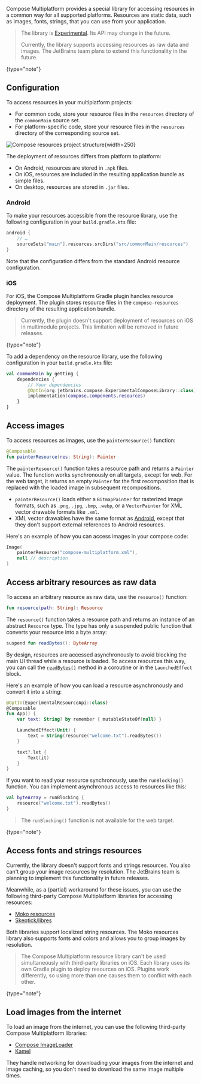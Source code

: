 [//]: # (title: Images and resources)

Compose Multiplatform provides a special library for accessing resources in a common way for all supported platforms.
Resources are static data, such as images, fonts, strings, that you can use from your application.

> The library is [Experimental](supported-platforms.md#core-kotlin-multiplatform-technology-stability-levels).
> Its API may change in the future.
>
> Currently, the library supports accessing resources as raw data and images. The JetBrains team plans to extend
> this functionality in the future.
>
{type="note"}

## Configuration

To access resources in your multiplatform projects:

* For common code, store your resource files in the `resources` directory of the `commonMain` source set.
* For platform-specific code, store your resource files in the `resources` directory of the corresponding source set.

![Compose resources project structure](compose-resources-structure.png){width=250}

The deployment of resources differs from platform to platform:

* On Android, resources are stored in `.apk` files.
* On iOS, resources are included in the resulting application bundle as simple files.
* On desktop, resources are stored in `.jar` files.

### Android

To make your resources accessible from the resource library, use the following configuration in your `build.gradle.kts`
file:

```kotlin
android {
    // …
    sourceSets["main"].resources.srcDirs("src/commonMain/resources")
}
```

Note that the configuration differs from the standard Android resource configuration.

### iOS

For iOS, the Compose Multiplatform Gradle plugin handles resource deployment.
The plugin stores resource files in the `compose-resources` directory of the resulting application bundle.

> Currently, the plugin doesn't support deployment of resources on iOS in multimodule projects. This limitation will
> be removed in future releases.
>
{type="note"}

To add a dependency on the resource library, use the following configuration in your `build.gradle.kts` file:

```kotlin
val commonMain by getting {
    dependencies {
        // Your dependencies
        @OptIn(org.jetbrains.compose.ExperimentalComposeLibrary::class)
        implementation(compose.components.resources)
    }
}
```

## Access images

To access resources as images, use the `painterResource()` function:

```kotlin
@Composable
fun painterResource(res: String): Painter
```

The `painterResource()` function takes a resource path and returns a `Painter` value. The function works synchronously
on all targets, except for web. For the web target, it returns an empty `Painter` for the first recomposition that is
replaced with the loaded image in subsequent recompositions.

* `painterResource()` loads either a `BitmapPainter` for rasterized image formats, such as `.png`, `.jpg`, `.bmp`, `.webp`,
  or a `VectorPainter` for XML vector drawable formats like `.xml`.
* XML vector drawables have the same format as [Android](https://developer.android.com/reference/android/graphics/drawable/VectorDrawable),
  except that they don't support external references to Android resources.

Here's an example of how you can access images in your compose code:

```kotlin
Image(
    painterResource("compose-multiplatform.xml"),
    null // description
)
```

## Access arbitrary resources as raw data

To access an arbitrary resource as raw data, use the `resource()` function:

```kotlin
fun resource(path: String): Resource
```

The `resource()` function takes a resource path and returns an instance of an abstract `Resource` type. The type has only a suspended
public function that converts your resource into a byte array:

```kotlin
suspend fun readBytes(): ByteArray
```

By design, resources are accessed asynchronously to avoid blocking the main UI thread while a resource is loaded.
To access resources this way, you can call the [`readBytes()`](https://kotlinlang.org/api/latest/jvm/stdlib/kotlin.io/java.io.-file/read-bytes.html)
method in a coroutine or in the `LaunchedEffect` block.

Here's an example of how you can load a resource asynchronously and convert it into a string:

```kotlin
@OptIn(ExperimentalResourceApi::class)
@Composable
fun App() {
    var text: String? by remember { mutableStateOf(null) }

    LaunchedEffect(Unit) {
        text = String(resource("welcome.txt").readBytes())
    }

    text?.let {
        Text(it)
    }
}
```

If you want to read your resource synchronously, use the `runBlocking()` function.
You can implement asynchronous access to resources like this:

```kotlin
val byteArray = runBlocking {
    resource("welcome.txt").readBytes()
}
```

> The `runBlocking()` function is not available for the web target.
>
{type="note"}

## Access fonts and strings resources

Currently, the library doesn't support fonts and strings resources. You also can't group your image resources by
resolution. The JetBrains team is planning to implement this functionality in future releases.

Meanwhile, as a (partial) workaround for these issues, you can use the following third-party Compose Multiplatform
libraries for accessing resources:

* [Moko resources](https://github.com/icerockdev/moko-resources)
* [Skeptick/libres](https://github.com/Skeptick/libres)

Both libraries support localized string resources. The Moko resources library also supports fonts and colors and allows
you to group images by resolution.

> The Compose Multiplatform resource library can't be used simultaneously with third-party libraries on iOS. Each
> library uses its own Gradle plugin to deploy resources on iOS. Plugins work differently, so using more than one
> causes them to conflict with each other.
>
{type="note"}

## Load images from the internet

To load an image from the internet, you can use the following third-party Compose Multiplatform libraries:

* [Compose ImageLoader](https://github.com/qdsfdhvh/compose-imageloader)
* [Kamel](https://github.com/Kamel-Media/Kamel)

They handle networking for downloading your images from the internet and image caching, so you don't need to download
the same image multiple times.
